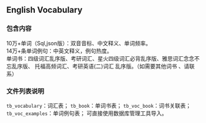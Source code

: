 ## English Vocabulary

### 包含内容

10万+单词（Sql,json版）：双音音标、中文释义、单词频率。  
14万+条单词例句：中英文释义，例句热度。  
单词书：四级词汇乱序版、考研词汇、星火四级词汇必背乱序版、雅思词汇念念不忘乱序版、
托福高频词汇、考研英语(二)词汇 乱序版。（如需要其他词书 、请联系）

### 文件列表说明
`tb_vocabulary`：词汇表；
`tb_book`：单词书表；
`tb_voc_book`：词书关联表；
`tb_voc_examples`：单词例句表；
可直接使用数据库管理工具导入。

